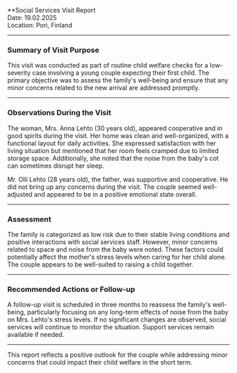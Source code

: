

**Social Services Visit Report  
Date: 19.02.2025  
Location: Pori, Finland  

---

### Summary of Visit Purpose  
This visit was conducted as part of routine child welfare checks for a low-severity case involving a young couple expecting their first child. The primary objective was to assess the family's well-being and ensure that any minor concerns related to the new arrival are addressed promptly.

---

### Observations During the Visit  
The woman, Mrs. Anna Lehto (30 years old), appeared cooperative and in good spirits during the visit. Her home was clean and well-organized, with a functional layout for daily activities. She expressed satisfaction with her living situation but mentioned that her room feels cramped due to limited storage space. Additionally, she noted that the noise from the baby's cot can sometimes disrupt her sleep.

Mr. Olli Lehto (28 years old), the father, was supportive and cooperative. He did not bring up any concerns during the visit. The couple seemed well-adjusted and appeared to be in a positive emotional state overall.

---

### Assessment  
The family is categorized as low risk due to their stable living conditions and positive interactions with social services staff. However, minor concerns related to space and noise from the baby were noted. These factors could potentially affect the mother's stress levels when caring for her child alone. The couple appears to be well-suited to raising a child together.

---

### Recommended Actions or Follow-up  
A follow-up visit is scheduled in three months to reassess the family's well-being, particularly focusing on any long-term effects of noise from the baby on Mrs. Lehto's stress levels. If no significant changes are observed, social services will continue to monitor the situation. Support services remain available if needed.

---

This report reflects a positive outlook for the couple while addressing minor concerns that could impact their child welfare in the short term.